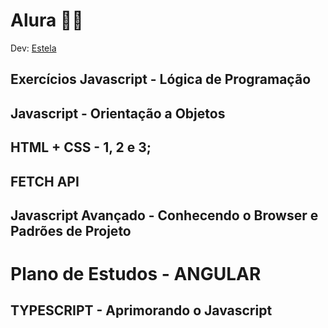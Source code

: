 ﻿# Alura 	👩‍💻

Dev: [Estela](https://github.com/ste2021)

## Exercícios Javascript - Lógica de Programação

## Javascript - Orientação a Objetos

##  HTML + CSS - 1, 2 e 3;

## FETCH API

## Javascript Avançado - Conhecendo o Browser e Padrões de Projeto

# Plano de Estudos - ANGULAR 

## TYPESCRIPT - Aprimorando o Javascript



